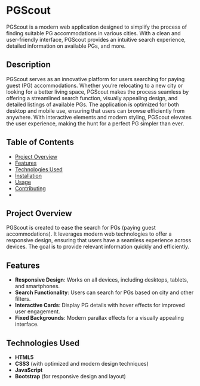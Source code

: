 # PGScout
PGScout is a modern web application designed to simplify the process of finding suitable PG accommodations in various cities. With a clean and user-friendly interface, PGScout provides an intuitive search experience, detailed information on available PGs, and more.

## Description
PGScout serves as an innovative platform for users searching for paying guest (PG) accommodations. Whether you’re relocating to a new city or looking for a better living space, PGScout makes the process seamless by offering a streamlined search function, visually appealing design, and detailed listings of available PGs. The application is optimized for both desktop and mobile use, ensuring that users can browse efficiently from anywhere. With interactive elements and modern styling, PGScout elevates the user experience, making the hunt for a perfect PG simpler than ever.

## Table of Contents
- [Project Overview](#project-overview)
- [Features](#features)
- [Technologies Used](#technologies-used)
- [Installation](#installation)
- [Usage](#usage)
- [Contributing](#contributing)
- 
## Project Overview
PGScout is created to ease the search for PGs (paying guest accommodations). It leverages modern web technologies to offer a responsive design, ensuring that users have a seamless experience across devices. The goal is to provide relevant information quickly and efficiently.

## Features
- **Responsive Design**: Works on all devices, including desktops, tablets, and smartphones.
- **Search Functionality**: Users can search for PGs based on city and other filters.
- **Interactive Cards**: Display PG details with hover effects for improved user engagement.
- **Fixed Backgrounds**: Modern parallax effects for a visually appealing interface.

## Technologies Used
- **HTML5**
- **CSS3** (with optimized and modern design techniques)
- **JavaScript**
- **Bootstrap** (for responsive design and layout)
